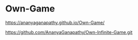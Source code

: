 # Own-Game


https://ananyaganapathy.github.io/Own-Game/

https://github.com/AnanyaGanapathy/Own-Infinite-Game.git


